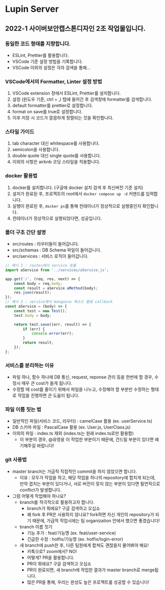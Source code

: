 # Lupin Server

## 2022-1 사이버보안캡스톤디자인 2조 작업물입니다.

### 동일한 코드 형태를 지향합니다.

-   ESLint, Prettier를 활용합니다.
-   VSCode 기준 설정 방법을 기록합니다.
-   VSCode 이외의 설정은 각자 검색을 통해...

### VSCode에서의 Formatter, Linter 설정 방법

1. VSCode extension 창에서 ESLint, Prettier를 설치합니다.
2. 설정 (윈도우 기준, ctrl + ,) 탭에 들어간 후 검색창에 formatter를 검색합니다.
3. default formatter를 prettier로 설정합니다.
4. format on save를 true로 설정합니다.
5. 이후 저장 시 코드가 깔끔하게 정렬되는 것을 확인합니다.

### 스타일 가이드

1. tab character 대신 whitespace를 사용합니다.
2. semicolon을 사용합니다.
3. double quote 대신 single quote를 사용합니다.
4. 이외의 사항은 airbnb 코딩 스타일을 적용합니다.

### docker 활용법

1. docker를 설치합니다. (구글에 docker 설치 검색 후 최신버전 기준 설치)
2. 설치가 완료된 후, 프로젝트의 root에서 `docker compose up -d` 커맨드를 입력합니다.
3. 실행이 완료된 후, `docker ps`를 통해 컨테이너가 정상적으로 실행중인지 확인합니다.
4. 컨테이너가 정상적으로 실행되었다면, 성공입니다.

### 폴더 구조 간단 설명

-   src/routes : 라우터들이 들어갑니다.
-   src/schemas : DB Schema 파일이 들어갑니다.
-   src/services : 서비스 로직이 들어갑니다.

```js
// 예시 1 : routes에서 service 호출
import aService from '../services/aService.js';

app.get('/', (req, res, next) => {
    const body = req.body;
    const result = aService.aMethod(body);
    res.json(result);
});
// 예시 2 : service에서 mongoose 메소드 활용 callback
const aService = (body) => {
    const test = new Test();
    test.body = body;

    return test.save((err, result) => {
        if (err) {
            console.error(err);
        }
        return result;
    });
};
```

### 서비스를 분리하는 이유

-   파일 하나, 함수 하나에 DB 통신, request, reponse 관리 등을 한번에 할 경우, 수정시 매우 큰 cost가 들게 됩니다.
-   수정할 때 cost를 줄이기 위해서 파일을 나누고, 수정해야 할 부분만 수정하는 형태로 작업을 진행하면 큰 도움이 됩니다.

### 파일 이름 짓는 법

-   일반적인 파일(서비스 코드, 라우터) : camelCase 활용 (ex. userService.ts)
-   DB 스키마 파일 : PascalCase 활용 (ex. User.js, UserClass.js)
-   이외의 파일 : index.ts 제외 (index.ts는 원래 index.ts로만 활용함)
    -   이 부분의 경우, @유영웅 이 작업한 부분이기 때문에, 건드릴 부분이 있다면 얘기해주길 바랍니다!

### git 사용법

-   master branch는 가급적 직접적인 commit을 하지 않았으면 합니다.
    -   이유 : 모두가 작업을 하고, 해당 작업을 하나의 repository에 합치게 되는데, 만약 겹치는 부분이 있다거나, 서로 버전이 맞지 않는 부분이 있다면 필연적으로 conflict가 발생합니다.
-   그럼 어떻게 작업해야 하나요?
    -   branch를 적극적으로 활용하고자 합니다.
        -   branch가 뭐에요? 구글 검색하고 오십쇼
        -   왜 fork 후 PR은 사용하지 않나요? fork하면 자신 개인의 repository가 되기 때문에, 가급적 작업시에는 팀 organization 안에서 했으면 좋겠습니다!
    -   branch 이름 짓기
        -   기능 추가 : feat/기능명 (ex. feat/user-service)
        -   긴급한 수정 : hotfix/기능명 (ex. hotfix/login-error)
    -   새 branch에 push한 후, 다른 팀원에게 합쳐도 괜찮을지 물어봐야 해요!
        -   카톡으로? zoom에서? NO!
        -   어떻게? PR을 활용합니다.
        -   PR이 뭐에요? 구글 검색하고 오십쇼
        -   PR이 완료되면, 새 branch에 작업한 결과가 master branch로 merge됩니다.
        -   많은 PR을 통해, 우리는 완성도 높은 프로젝트를 성공할 수 있습니다!

